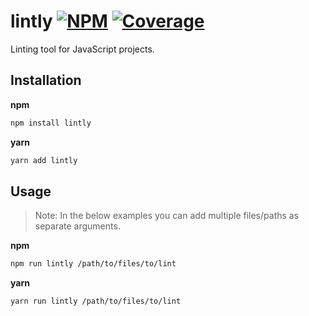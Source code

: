 # lintly [![NPM][npm-img]][npm-url] [![Coverage][cov-img]][cov-url]

Linting tool for JavaScript projects.

## Installation

**npm**

```bash
npm install lintly
```

**yarn**

```bash
yarn add lintly
```

## Usage

> Note: In the below examples you can add multiple files/paths as separate arguments.

**npm**

```bash
npm run lintly /path/to/files/to/lint
```

**yarn**

```bash
yarn run lintly /path/to/files/to/lint
```

[cov-img]: https://img.shields.io/codecov/c/github/dogma-io/lintly.svg "Code Coverage"
[cov-url]: https://codecov.io/gh/dogma-io/lintly

[npm-img]: https://img.shields.io/npm/v/lintly.svg "NPM Version"
[npm-url]: https://www.npmjs.com/package/lintly

